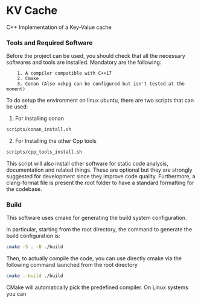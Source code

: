 # KV Cache
C++ Implementation of a Key-Value cache 


### Tools and Required Software
Before the project can be used, you should check that all the necessary softwares and tools are installed.
Mandatory are the following:

        1. A compiler compatible with C++17
        2. Cmake
        3. Conan (Also vckpg can be configured but isn't tested at the moment)

To do setup the environment on linux ubuntu, there are two scripts that can be used:

1. For installing conan
```Bash
scripts/conan_install.sh
```

2. For Installing the other Cpp tools
```Bash
scripts/cpp_tools_install.sh
```

This script will also install other software for static code analysis, documentation and related things. These are optional but they are strongly suggested for development since they improve code quality.
Furthermore, a clang-format file is present the root folder to have a standard formatting for the codebase.

### Build
This software uses cmake for generating the build system configuration.

In particular, starting from the root directory, the command to generate the build configuration is:
```Bash
cmake -S . -B ./build
```
Then, to actually compile the code, you can use directly cmake via the following command launched from the root directory
```Bash
cmake --build ./build
```
CMake will automatically pick the predefined compiler. On Linux systems you can 
